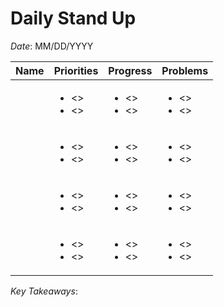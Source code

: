 # Daily Stand Up 

*Date*: MM/DD/YYYY



|  Name      |   Priorities   | Progress       | Problems       |
|------------|----------------|----------------|----------------|
|            |<ul><li><><li><>|<ul><li><><li><>|<ul><li><><li><>|
|            |<ul><li><><li><>|<ul><li><><li><>|<ul><li><><li><>|
|            |<ul><li><><li><>|<ul><li><><li><>|<ul><li><><li><>|
|            |<ul><li><><li><>|<ul><li><><li><>|<ul><li><><li><>|




*Key Takeaways*:
